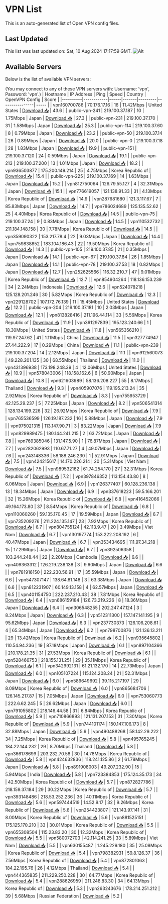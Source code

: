 # VPN List

This is an auto-generated list of Open VPN config files.

## Last Updated

This list was last updated on: Sat, 10 Aug 2024 17:17:59 GMT.
![Alt](https://repobeats.axiom.co/api/embed/186b98318ef1479477931607c1ad7d823f12451f.svg "Repobeats analytics image")

## Available Servers

Below is the list of available VPN servers:

(You may connect to any of these VPN servers with: Username: 'vpn', Password: 'vpn'.)
| Hostname | IP Address | Ping | Speed | Country | OpenVPN Config | Score |
|----------|------------|------|-------|---------|----------------| ----- |
| vpn160700786 | 70.176.17.16 | 16 | 11.42Mbps | United States | [Download 📥](./configs/server_0_US.ovpn) | 43.6 |
| public-vpn-241 | 219.100.37.187 | 10 | 1.75Mbps | Japan | [Download 📥](./configs/server_1_JP.ovpn) | 27.3 |
| public-vpn-231 | 219.100.37.170 | 31 | 1.58Mbps | Japan | [Download 📥](./configs/server_2_JP.ovpn) | 25.3 |
| public-vpn-114 | 219.100.37.60 | 8 | 0.79Mbps | Japan | [Download 📥](./configs/server_3_JP.ovpn) | 23.2 |
| public-vpn-50 | 219.100.37.14 | 26 | 0.89Mbps | Japan | [Download 📥](./configs/server_4_JP.ovpn) | 20.0 |
| public-vpn-0 | 219.100.37.18 | 28 | 1.83Mbps | Japan | [Download 📥](./configs/server_5_JP.ovpn) | 19.9 |
| public-vpn-151 | 219.100.37.120 | 24 | 0.59Mbps | Japan | [Download 📥](./configs/server_6_JP.ovpn) | 19.1 |
| public-vpn-213 | 219.100.37.200 | 13 | 1.01Mbps | Japan | [Download 📥](./configs/server_7_JP.ovpn) | 18.2 |
| vpn936503877 | 175.200.149.214 | 25 | 4.75Mbps | Korea Republic of | [Download 📥](./configs/server_8_KR.ovpn) | 15.4 |
| public-vpn-225 | 219.100.37.169 | 14 | 1.63Mbps | Japan | [Download 📥](./configs/server_9_JP.ovpn) | 15.2 |
| vpn812750064 | 126.79.55.127 | 4 | 32.31Mbps | Japan | [Download 📥](./configs/server_10_JP.ovpn) | 15.1 |
| vpn776619057 | 121.138.91.33 | 31 | 4.13Mbps | Korea Republic of | [Download 📥](./configs/server_11_KR.ovpn) | 14.9 |
| vpn287681680 | 121.3.117.67 | 7 | 85.83Mbps | Japan | [Download 📥](./configs/server_12_JP.ovpn) | 14.7 |
| vpn786024689 | 125.135.52.62 | 25 | 4.40Mbps | Korea Republic of | [Download 📥](./configs/server_13_KR.ovpn) | 14.5 |
| public-vpn-75 | 219.100.37.24 | 9 | 0.83Mbps | Japan | [Download 📥](./configs/server_14_JP.ovpn) | 14.5 |
| vpn110532732 | 211.184.148.158 | 30 | 7.78Mbps | Korea Republic of | [Download 📥](./configs/server_15_KR.ovpn) | 14.5 |
| vpn359090322 | 153.217.78.4 | 22 | 9.03Mbps | Japan | [Download 📥](./configs/server_16_JP.ovpn) | 14.4 |
| vpn759838852 | 183.104.186.43 | 22 | 19.50Mbps | Korea Republic of | [Download 📥](./configs/server_17_KR.ovpn) | 14.3 |
| public-vpn-105 | 219.100.37.85 | 21 | 0.35Mbps | Japan | [Download 📥](./configs/server_18_JP.ovpn) | 14.1 |
| public-vpn-67 | 219.100.37.84 | 26 | 1.85Mbps | Japan | [Download 📥](./configs/server_19_JP.ovpn) | 14.1 |
| public-vpn-78 | 219.100.37.53 | 18 | 0.82Mbps | Japan | [Download 📥](./configs/server_20_JP.ovpn) | 12.7 |
| vpn252625566 | 116.32.210.7 | 47 | 9.01Mbps | Korea Republic of | [Download 📥](./configs/server_21_KR.ovpn) | 12.7 |
| vpn854904264 | 118.136.153.239 | 34 | 2.24Mbps | Indonesia | [Download 📥](./configs/server_22_ID.ovpn) | 12.6 |
| vpn524078218 | 125.128.201.246 | 30 | 5.82Mbps | Korea Republic of | [Download 📥](./configs/server_23_KR.ovpn) | 12.3 |
| vpn229128702 | 107.172.76.139 | 11 | 15.45Mbps | United States | [Download 📥](./configs/server_24_US.ovpn) | 12.2 |
| public-vpn-204 | 219.100.37.181 | 10 | 2.03Mbps | Japan | [Download 📥](./configs/server_25_JP.ovpn) | 12.1 |
| vpn813828416 | 211.196.44.114 | 33 | 5.56Mbps | Korea Republic of | [Download 📥](./configs/server_26_KR.ovpn) | 11.9 |
| vpn361297839 | 195.123.240.66 | 1 | 18.30Mbps | United States | [Download 📥](./configs/server_27_US.ovpn) | 11.8 |
| vpn565356210 | 119.97.247.62 | 41 | 1.11Mbps | China | [Download 📥](./configs/server_28_CN.ovpn) | 11.5 |
| vpn327774947 | 27.44.222.9 | 17 | 0.29Mbps | China | [Download 📥](./configs/server_29_CN.ovpn) | 11.1 |
| public-vpn-239 | 219.100.37.204 | 14 | 2.12Mbps | Japan | [Download 📥](./configs/server_30_JP.ovpn) | 11.1 |
| vpn912560073 | 49.228.201.135 | 30 | 68.55Mbps | Thailand | [Download 📥](./configs/server_31_TH.ovpn) | 11.0 |
| vpn431396938 | 173.198.248.39 | 4 | 12.06Mbps | United States | [Download 📥](./configs/server_32_US.ovpn) | 10.9 |
| vpn578043006 | 118.158.162.6 | 6 | 50.90Mbps | Japan | [Download 📥](./configs/server_33_JP.ovpn) | 10.8 |
| vpn621603989 | 58.136.208.227 | 55 | 8.17Mbps | Thailand | [Download 📥](./configs/server_34_TH.ovpn) | 9.3 |
| vpn405907076 | 119.195.213.24 | 35 | 2.92Mbps | Korea Republic of | [Download 📥](./configs/server_35_KR.ovpn) | 8.3 |
| vpn755953729 | 42.125.29.237 | 5 | 77.25Mbps | Japan | [Download 📥](./configs/server_36_JP.ovpn) | 8.2 |
| vpn506541314 | 128.134.199.226 | 32 | 26.92Mbps | Korea Republic of | [Download 📥](./configs/server_37_KR.ovpn) | 7.9 |
| vpn765536599 | 126.19.187.232 | 16 | 5.88Mbps | Japan | [Download 📥](./configs/server_38_JP.ovpn) | 7.9 |
| vpn975021315 | 113.147.90.71 | 3 | 83.22Mbps | Japan | [Download 📥](./configs/server_39_JP.ovpn) | 7.9 |
| vpn829989475 | 180.144.241.215 | 2 | 63.72Mbps | Japan | [Download 📥](./configs/server_40_JP.ovpn) | 7.8 |
| vpn769385046 | 131.147.5.90 | 1 | 76.87Mbps | Japan | [Download 📥](./configs/server_41_JP.ovpn) | 7.7 |
| vpn282062993 | 110.67.71.27 | 4 | 49.07Mbps | Japan | [Download 📥](./configs/server_42_JP.ovpn) | 7.6 |
| vpn243148336 | 58.188.246.230 | 1 | 52.91Mbps | Japan | [Download 📥](./configs/server_43_JP.ovpn) | 7.5 |
| vpn424215617 | 14.170.226.214 | 20 | 5.31Mbps | Viet Nam | [Download 📥](./configs/server_44_VN.ovpn) | 7.5 |
| vpn989532162 | 61.74.254.170 | 27 | 32.31Mbps | Korea Republic of | [Download 📥](./configs/server_45_KR.ovpn) | 7.2 |
| vpn397846352 | 113.154.43.80 | 8 | 6.06Mbps | Japan | [Download 📥](./configs/server_46_JP.ovpn) | 6.9 |
| vpn126377407 | 60.128.236.138 | 13 | 18.34Mbps | Japan | [Download 📥](./configs/server_47_JP.ovpn) | 6.9 |
| vpn337618223 | 59.5.166.201 | 32 | 15.26Mbps | Korea Republic of | [Download 📥](./configs/server_48_KR.ovpn) | 6.8 |
| vpn416452066 | 49.164.173.80 | 37 | 8.54Mbps | Korea Republic of | [Download 📥](./configs/server_49_KR.ovpn) | 6.8 |
| vpn110060260 | 59.135.170.45 | 17 | 19.59Mbps | Japan | [Download 📥](./configs/server_50_JP.ovpn) | 6.7 |
| vpn735209276 | 211.224.135.147 | 23 | 7.92Mbps | Korea Republic of | [Download 📥](./configs/server_51_KR.ovpn) | 6.7 |
| vpn804755124 | 42.113.9.47 | 20 | 3.49Mbps | Viet Nam | [Download 📥](./configs/server_52_VN.ovpn) | 6.7 |
| vpn130197774 | 153.222.208.192 | 6 | 40.47Mbps | Japan | [Download 📥](./configs/server_53_JP.ovpn) | 6.7 |
| vpn353434695 | 111.97.34.218 | 15 | 17.29Mbps | Japan | [Download 📥](./configs/server_54_JP.ovpn) | 6.7 |
| vpn392506358 | 103.244.248.44 | 22 | 2.20Mbps | Cambodia | [Download 📥](./configs/server_55_KH.ovpn) | 6.6 |
| vpn409363312 | 126.219.238.138 | 3 | 9.60Mbps | Japan | [Download 📥](./configs/server_56_JP.ovpn) | 6.6 |
| vpn781916150 | 222.230.56.91 | 17 | 35.59Mbps | Japan | [Download 📥](./configs/server_57_JP.ovpn) | 6.6 |
| vpn547307147 | 138.64.81.148 | 3 | 63.38Mbps | Japan | [Download 📥](./configs/server_58_JP.ovpn) | 6.6 |
| vpn812231907 | 60.149.13.158 | 4 | 62.57Mbps | Japan | [Download 📥](./configs/server_59_JP.ovpn) | 6.5 |
| vpn401154750 | 222.237.210.43 | 38 | 7.81Mbps | Korea Republic of | [Download 📥](./configs/server_60_KR.ovpn) | 6.4 |
| vpn686159184 | 126.73.219.226 | 8 | 18.36Mbps | Japan | [Download 📥](./configs/server_61_JP.ovpn) | 6.4 |
| vpn306548255 | 202.247.47.124 | 3 | 8.24Mbps | Japan | [Download 📥](./configs/server_62_JP.ovpn) | 6.3 |
| vpn512311300 | 157.147.141.195 | 9 | 95.62Mbps | Japan | [Download 📥](./configs/server_63_JP.ovpn) | 6.3 |
| vpn237730373 | 126.106.208.61 | 4 | 65.34Mbps | Japan | [Download 📥](./configs/server_64_JP.ovpn) | 6.2 |
| vpn798700876 | 121.136.13.211 | 29 | 13.42Mbps | Korea Republic of | [Download 📥](./configs/server_65_KR.ovpn) | 6.2 |
| vpn935645802 | 110.54.94.236 | 19 | 87.18Mbps | Japan | [Download 📥](./configs/server_66_JP.ovpn) | 6.1 |
| vpn897104366 | 210.178.21.35 | 31 | 27.53Mbps | Korea Republic of | [Download 📥](./configs/server_67_KR.ovpn) | 6.1 |
| vpn528466753 | 218.155.131.251 | 29 | 35.11Mbps | Korea Republic of | [Download 📥](./configs/server_68_KR.ovpn) | 6.1 |
| vpn342992131 | 61.21.132.170 | 14 | 22.73Mbps | Japan | [Download 📥](./configs/server_69_JP.ovpn) | 6.0 |
| vpn105107224 | 115.124.208.24 | 21 | 52.31Mbps | Japan | [Download 📥](./configs/server_70_JP.ovpn) | 6.0 |
| vpn589649692 | 39.115.217.197 | 29 | 8.09Mbps | Korea Republic of | [Download 📥](./configs/server_71_KR.ovpn) | 6.0 |
| vpn865684706 | 126.145.217.87 | 15 | 7.05Mbps | Japan | [Download 📥](./configs/server_72_JP.ovpn) | 6.0 |
| vpn753060773 | 222.6.62.245 | 5 | 26.62Mbps | Japan | [Download 📥](./configs/server_73_JP.ovpn) | 6.0 |
| vpn791055802 | 218.146.44.58 | 31 | 6.84Mbps | Korea Republic of | [Download 📥](./configs/server_74_KR.ovpn) | 5.9 |
| vpn710866893 | 121.131.207.153 | 31 | 7.30Mbps | Korea Republic of | [Download 📥](./configs/server_75_KR.ovpn) | 5.9 |
| vpn744101174 | 150.147.106.173 | 8 | 32.88Mbps | Japan | [Download 📥](./configs/server_76_JP.ovpn) | 5.9 |
| vpn490488268 | 58.142.29.222 | 34 | 7.25Mbps | Korea Republic of | [Download 📥](./configs/server_77_KR.ovpn) | 5.8 |
| vpn495765245 | 184.22.144.232 | 29 | 8.70Mbps | Thailand | [Download 📥](./configs/server_78_TH.ovpn) | 5.8 |
| vpn366178699 | 203.232.70.58 | 30 | 14.78Mbps | Korea Republic of | [Download 📥](./configs/server_79_KR.ovpn) | 5.8 |
| vpn424632836 | 118.241.125.86 | 2 | 61.78Mbps | Japan | [Download 📥](./configs/server_80_JP.ovpn) | 5.8 |
| vpn891908003 | 49.207.232.90 | 15 | 5.94Mbps | India | [Download 📥](./configs/server_81_IN.ovpn) | 5.8 |
| vpn723384853 | 175.124.35.173 | 34 | 42.50Mbps | Korea Republic of | [Download 📥](./configs/server_82_KR.ovpn) | 5.7 |
| vpn872827786 | 218.159.37.184 | 29 | 30.22Mbps | Korea Republic of | [Download 📥](./configs/server_83_KR.ovpn) | 5.7 |
| vpn393148486 | 218.53.252.236 | 36 | 40.11Mbps | Korea Republic of | [Download 📥](./configs/server_84_KR.ovpn) | 5.6 |
| vpn597444519 | 14.52.9.17 | 32 | 9.26Mbps | Korea Republic of | [Download 📥](./configs/server_85_KR.ovpn) | 5.6 |
| vpn254423807 | 121.143.97.141 | 31 | 8.00Mbps | Korea Republic of | [Download 📥](./configs/server_86_KR.ovpn) | 5.6 |
| vpn881525151 | 175.125.170.210 | 33 | 30.01Mbps | Korea Republic of | [Download 📥](./configs/server_87_KR.ovpn) | 5.5 |
| vpn655308504 | 115.23.83.20 | 30 | 12.32Mbps | Korea Republic of | [Download 📥](./configs/server_88_KR.ovpn) | 5.5 |
| vpn580072703 | 42.114.241.25 | 33 | 5.89Mbps | Viet Nam | [Download 📥](./configs/server_89_VN.ovpn) | 5.5 |
| vpn630155487 | 1.245.229.180 | 35 | 25.08Mbps | Korea Republic of | [Download 📥](./configs/server_90_KR.ovpn) | 5.4 |
| vpn798382931 | 59.8.126.37 | 36 | 7.56Mbps | Korea Republic of | [Download 📥](./configs/server_91_KR.ovpn) | 5.4 |
| vpn872801063 | 184.22.195.76 | 26 | 4.12Mbps | Thailand | [Download 📥](./configs/server_92_TH.ovpn) | 5.4 |
| vpn444365835 | 211.229.250.228 | 30 | 64.77Mbps | Korea Republic of | [Download 📥](./configs/server_93_KR.ovpn) | 5.4 |
| vpn288626959 | 211.248.83.30 | 34 | 64.13Mbps | Korea Republic of | [Download 📥](./configs/server_94_KR.ovpn) | 5.3 |
| vpn263243676 | 178.214.251.212 | 39 | 5.68Mbps | Russian Federation | [Download 📥](./configs/server_95_RU.ovpn) | 5.2 |
